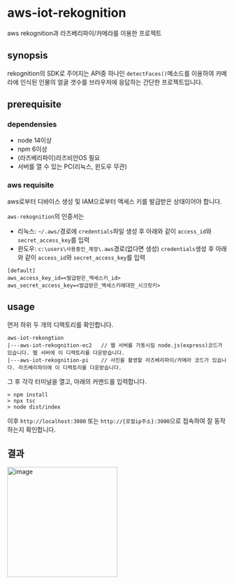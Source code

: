 # aws-iot-rekognition

aws rekognition과 라즈베리파이/카메라를 이용한 프로젝트

## synopsis

rekognition의 SDK로 주어지는 API중 하나인 `detectFaces()`메소드를 이용하여 카메라에 인식된 인물의 얼굴 갯수를 브라우저에 응답하는 간단한 프로젝트입니다.

## prerequisite

### dependensies

- node 14이상
- npm 6이상
- (라즈베리파이)라즈비안OS 필요
- 서버를 열 수 있는 PC(리눅스, 윈도우 무관)

### aws requisite

aws로부터 디바이스 생성 및 IAM으로부터 액세스 키를 발급받은 상태이어야 합니다.

`aws-rekognition`의 인증서는 

- 리눅스: `~/.aws/`경로에 `credentials`파일 생성 후 아래와 같이 `access_id`와 `secret_access_key`를 입력
- 윈도우: `c:\users\사용중인_계정\.aws`경로(없다면 생성) `credentials`생성 후 아래와 같이 `access_id`와 `secret_access_key`를 입력

```
[default]
aws_access_key_id=<발급받은_액세스키_id>
aws_secret_access_key=<발급받은_액세스키에대한_시크릿키>
```

## usage

먼저 하위 두 개의 디렉토리를 확인합니다.

```text
aws-iot-rekongtion
|---aws-iot-rekognition-ec2   // 웹 서버를 가동시킬 node.js(express)코드가 있습니다. 웹 서버에 이 디렉토리를 다운받습니다.
|---aws-iot-rekognition-pi    // 사진을 촬영할 라즈베리파이/카메라 코드가 있습니다. 라즈베리파이에 이 디렉토리를 다운받습니다.
```

그 후 각각 터미널을 열고, 아래의 커맨드를 입력합니다.

```
> npm install
> npx tsc
> node dist/index
```

이후 `http://localhost:3000` 또는 `http://{로컬ip주소}:3000`으로 접속하여 잘 동작하는지 확인합니다.

## 결과

<img width="252" alt="image" src="https://user-images.githubusercontent.com/57579709/146011787-10065e80-ad3b-4918-894d-e28ac2afefb0.png">

